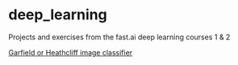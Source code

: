 # deep_learning

Projects and exercises from the fast.ai deep learning courses 1 & 2

[Garfield or Heathcliff image classifier](https://mybinder.org/v2/gh/ugotsoul/deep_learning/HEAD?urlpath=%2Fvoila%2Frender%2Fgarfield_heathcliff_predictor.ipynb)
